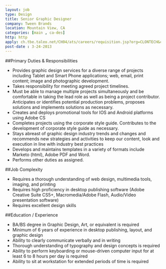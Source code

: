```yaml
---
layout: job
type: Design
title: Senior Graphic Designer
company: Tween Brands
location: Mountain View, CA
categories: [main , ca-des]
http: http
apply: ch.tbe.taleo.net/CH04/ats/careers/requisition.jsp?org=CLONTECH&cws=1&rid=125
post-date : 3-24-2013
---
```


##Primary Duties & Responsibilities

* Provides graphic design services for a diverse range of projects including Tablet and Smart Phone applications; web, email, print content; image and photographic development.
* Takes responsibility for meeting agreed project timelines.
* Must be able to manage multiple projects simultaneously and be comfortable in taking the lead role as well as being a project contributor.  Anticipates or identifies potential production problems, proposes solutions and implements solutions as necessary.
* Creates and deploys promotional tools for IOS and Android platforms using Adobe CS
* Completes projects using the corporate style guide.  Contributes to the development of corporate style guide as necessary.
* Stays abreast of graphic design industry trends and changes and recommends new strategies and activities to keep our content, look and execution in line with industry best practices
* Develops and maintains templates in a variety of formats include Marketo (html), Adobe PDF and Word.
* Performs other duties as assigned.

##Job Complexity

* Requires a thorough understanding of web design, multimedia tools, imaging, and printing
* Requires high proficiency in desktop publishing software (Adobe Creative Suite CS5+, Macromedia/Adobe Flash, Audio/Video presentation software)
* Requires excellent design skills

##Education / Experience

* BA/BS degree in Graphic Design, Art, or equivalent is required
* Minimum of 6 years of experience in desktop publishing, layout, and graphic design
* Ability to clearly communicate verbally and in writing
* Thorough understanding of typography and design concepts is required
* Ability to perform keyboarding or mouse-driven computer input for at least 6 to 8 hours per day is required
* Ability to sit at workstation for extended periods of time is required
